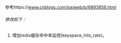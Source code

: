 参考https://www.cnblogs.com/sixiweb/p/6893858.html

###### 修改如下：  

1. 增加redis缓存命中率监控(keyspace_hits_rate)。

